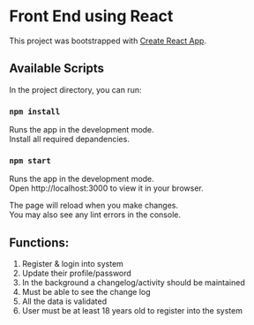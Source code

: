 # Front End using React

This project was bootstrapped with [Create React App](https://github.com/facebook/create-react-app).

## Available Scripts

In the project directory, you can run:
### `npm install`

Runs the app in the development mode.\
Install all required depandencies.

### `npm start`

Runs the app in the development mode.\
Open http://localhost:3000 to view it in your browser.

The page will reload when you make changes.\
You may also see any lint errors in the console.

## Functions:
1. Register & login into system
2. Update their profile/password
3. In the background a changelog/activity should be maintained
4. Must be able to see the change log
5. All the data is validated
6. User must be at least 18 years old to register into the system